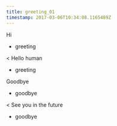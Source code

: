 ```yaml
---
title: greeting_01
timestamp: 2017-03-06T10:34:08.1165489Z
---
```


Hi
* greeting

< Hello human 
* greeting

Goodbye
* goodbye

< See you in the future
* goodbye
